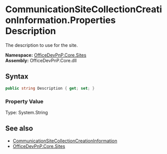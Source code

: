 # CommunicationSiteCollectionCreationInformation.Properties Description
 The description to use for the site.   

**Namespace:** [OfficeDevPnP.Core.Sites](OfficeDevPnP.Core.Sites.md)  
**Assembly:** OfficeDevPnP.Core.dll  
## Syntax
```C#
public string Description { get; set; }
```

### Property Value
Type: System.String  

## See also
- [CommunicationSiteCollectionCreationInformation](OfficeDevPnP.Core.Sites.CommunicationSiteCollectionCreationInformation.md) 
- [OfficeDevPnP.Core.Sites](OfficeDevPnP.Core.Sites.md) 
